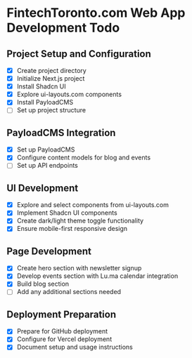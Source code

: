 # FintechToronto.com Web App Development Todo

## Project Setup and Configuration
- [x] Create project directory
- [x] Initialize Next.js project
- [x] Install Shadcn UI
- [x] Explore ui-layouts.com components
- [x] Install PayloadCMS
- [ ] Set up project structure

## PayloadCMS Integration
- [x] Set up PayloadCMS
- [x] Configure content models for blog and events
- [ ] Set up API endpoints

## UI Development
- [x] Explore and select components from ui-layouts.com
- [x] Implement Shadcn UI components
- [x] Create dark/light theme toggle functionality
- [x] Ensure mobile-first responsive design

## Page Development
- [x] Create hero section with newsletter signup
- [x] Develop events section with Lu.ma calendar integration
- [x] Build blog section
- [ ] Add any additional sections needed

## Deployment Preparation
- [x] Prepare for GitHub deployment
- [x] Configure for Vercel deployment
- [x] Document setup and usage instructions
